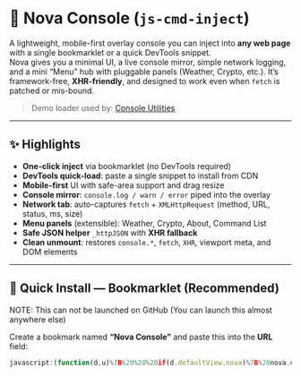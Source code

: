 # 🌌 Nova Console (`js-cmd-inject`)

A lightweight, mobile-first overlay console you can inject into **any web page** with a single bookmarklet or a quick DevTools snippet.  
Nova gives you a minimal UI, a live console mirror, simple network logging, and a mini “Menu” hub with pluggable panels (Weather, Crypto, etc.). It’s framework-free, **XHR-friendly**, and designed to work even when `fetch` is patched or mis-bound.

> Demo loader used by: [Console Utilities](https://openapislop.github.io/js-command-inject-utility/)

---

## ✨ Highlights

- **One-click inject** via bookmarklet (no DevTools required)
- **DevTools quick-load**: paste a single snippet to install from CDN
- **Mobile-first** UI with safe-area support and drag resize
- **Console mirror**: `console.log / warn / error` piped into the overlay
- **Network tab**: auto-captures `fetch` + `XMLHttpRequest` (method, URL, status, ms, size)
- **Menu panels** (extensible): Weather, Crypto, About, Command List
- **Safe JSON helper** `_httpJSON` with **XHR fallback**
- **Clean unmount**: restores `console.*`, `fetch`, `XHR`, viewport meta, and DOM elements

---

## 🔧 Quick Install — Bookmarklet (Recommended)

NOTE: This can not be launched on GitHub (You can launch this almost anywhere else)

Create a bookmark named **“Nova Console”** and paste this into the **URL** field:

```javascript
javascript:(function(d,u)%7B%20%20%20if(d.defaultView.nova)%7B%20nova.off();%20return;%20%7D%20%20%20var%20s=d.createElement('script');%20%20%20s.src%20=%20u%20+%20(u.includes('?')%20?%20'&'%20:%20'?')%20+%20'v='%20+%20Date.now();%20%20%20s.defer%20=%201;%20%20%20s.onerror%20=%20function()%7B%20alert('nova%20load%20failed')%20%7D;%20%20%20d.documentElement.appendChild(s);%20%7D)(document,'https://raw.githack.com/OpenAPISlop/js-command-inject/main/script.js');
